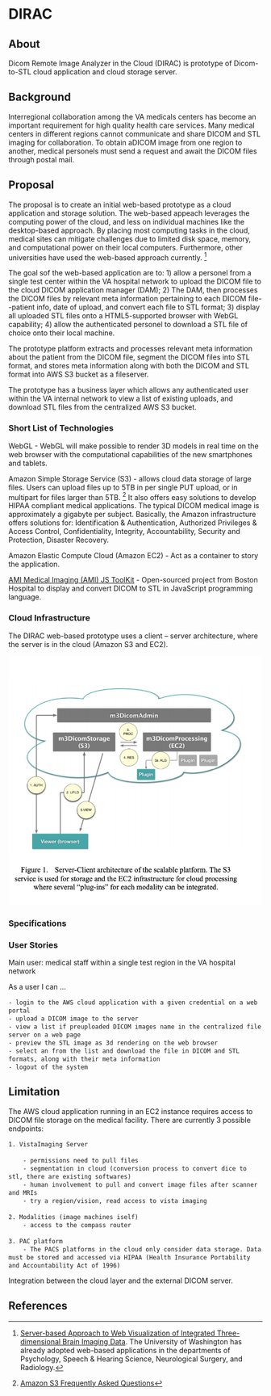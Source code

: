 # DIRAC

## About 
Dicom Remote Image Analyzer in the Cloud (DIRAC) is prototype of Dicom-to-STL cloud application and cloud storage server.

## Background

Interregional collaboration among the VA medicals centers has become an important requirement for high quality health care services.  Many medical centers in different regions cannot communicate and share DICOM and STL imaging for collaboration.  To obtain aDICOM image from one region to another, medical personels must send a request and await the DICOM files through postal mail.   

## Proposal

The proposal is to create an initial web-based prototype as a cloud application and storage solution. The web-based appeach leverages the computing power of the cloud, and less on individual machines like the desktop-based approach. By placing most computing tasks in the cloud, medical sites can mitigate challenges due to limited disk space, memory, and computational power on their local computers.  Furthermore, other universities have used the web-based approach currently. [^2] 

The goal sof the web-based application are to: 1) allow a personel from a single test center within the VA hospital network to upload the DICOM file to the cloud DICOM application manager (DAM); 2) The DAM, then processes the DICOM files by relevant meta information pertaining to each DICOM file--patient info, date of upload, and convert each file to STL format; 3) display all uploaded STL files onto a HTML5-supported browser with WebGL capability; 4) allow the authenticated personel to download a STL file of choice onto their local machine.  

The prototype platform extracts and processes relevant meta information about the patient from the DICOM file, segment the DICOM files into STL format, and stores meta information along with both the DICOM and STL format into AWS S3 bucket as a fileserver.    

The prototype has a business layer which allows any authenticated user within the VA internal network to view a list of existing uploads, and download STL files from the centralized AWS S3 bucket.  


### Short List of Technologies

WebGL -  WebGL will make possible to render 3D models in real time on the web browser with the computational capabilities of the new smartphones and tablets.          

Amazon Simple Storage Service (S3) - allows cloud data storage of large files.  Users can upload files up to 5TB in per single PUT upload, or in multipart for files larger than 5TB. [^1] It also offers easy solutions to develop HIPAA compliant medical applications. The typical DICOM medical image is approximately a gigabyte per subject. Basically, the Amazon infrastructure offers solutions for: Identification & Authentication, Authorized Privileges & Access Control, Confidentiality, Integrity, Accountability, Security and Protection, Disaster Recovery.    

Amazon Elastic Compute Cloud (Amazon EC2) - Act as a container to story the application.  

[AMI Medical Imaging (AMI) JS ToolKit](https://github.com/FNNDSC/ami) - Open-sourced project from Boston Hospital to display and convert DICOM to STL in JavaScript programming language.  


### Cloud Infrastructure

The DIRAC web-based prototype uses a client – server architecture, where the server is in the cloud (Amazon S3 and EC2). 

![web app dicom](img/web-app-dicom.png)   

### Specifications

### User Stories

Main user: medical staff within a single test region in the VA hospital network 

As a user I can ...  

	- login to the AWS cloud application with a given credential on a web portal 
	- upload a DICOM image to the server   
	- view a list if preuploaded DICOM images name in the centralized file server on a web page    
	- preview the STL image as 3d rendering on the web browser   
	- select an from the list and download the file in DICOM and STL formats, along with their meta information  
	- logout of the system   


## Limitation

The AWS cloud application running in an EC2 instance requires access to DICOM file storage on the medical facility.  There are currently 3 possible endpoints:    

	1. VistaImaging Server   
	
		- permissions need to pull files   
		- segmentation in cloud (conversion process to convert dice to stl, there are existing softwares)   
		- human involvement to pull and convert image files after scanner and MRIs   
		- try a region/vision, read access to vista imaging    
		
	2. Modalities (image machines iself)     
		- access to the compass router    
		
	3. PAC platform     
		- The PACS platforms in the cloud only consider data storage. Data must be stored and accessed via HIPAA (Health Insurance Portability and Accountability Act of 1996)   

Integration between the cloud layer and the external DICOM server.  

## References

[^1]: [Amazon S3 Frequently Asked Questions](https://aws.amazon.com/s3/faqs/)   
[^2]: [Server-based Approach to Web Visualization of Integrated Three-dimensional Brain Imaging Data](https://www.ncbi.nlm.nih.gov/pmc/articles/PMC551546/). The University of Washington has already adopted web-based applications in the departments of Psychology, Speech & Hearing Science, Neurological Surgery, and Radiology.
